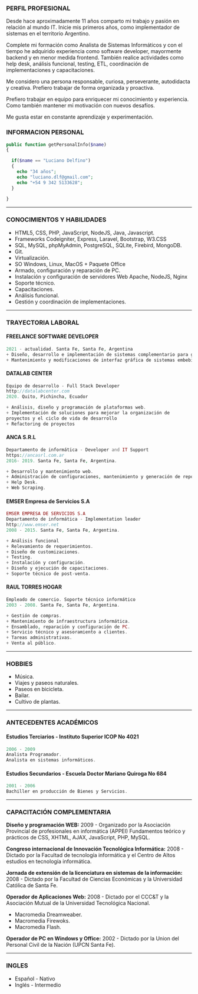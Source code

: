 ### PERFIL PROFESIONAL

Desde hace aproximadamente 11 años comparto mi trabajo y pasión en relación al mundo IT. Inicie mis primeros años, como implementador de sistemas en el territorio Argentino.

Complete mi formación como Analista de Sistemas Informáticos y con el tiempo he adquirido experiencia como software developer, mayormente backend y en menor medida frontend. También realice actividades como help desk, análisis funcional, testing, ETL, coordinación de implementaciones y capacitaciones.

Me considero una persona responsable, curiosa, perseverante, autodidacta y creativa. Prefiero trabajar de forma organizada y proactiva.

Prefiero trabajar en equipo para enriquecer mi conocimiento y experiencia. Como también mantener mi motivación con nuevos desafíos. 

Me gusta estar en constante aprendizaje y experimentación. 


### INFORMACION PERSONAL

```php
public function getPersonalInfo($name)
{

  if($name == "Luciano Delfino")
  {
    echo "34 años";
    echo "luciano.dlf@gmail.com";
    echo "+54 9 342 5133628";
  }
  
}

```

---

### CONOCIMIENTOS Y HABILIDADES
* HTML5, CSS, PHP, JavaScript, NodeJS, Java, Javascript.
* Frameworks Codeigniter, Express, Laravel, Bootstrap, W3.CSS
* SQL, MySQL, phpMyAdmin, PostgreSQL, SQLite, Firebird, MongoDB.
* Git.
* Virtualización.
* SO Windows, Linux, MacOS + Paquete Office
* Armado, configuración y reparación de PC.
* Instalación y configuración de servidores Web Apache, NodeJS, Nginx
* Soporte técnico.
* Capacitaciones.
* Análisis funcional.
* Gestión y coordinación de implementaciones.

---

### TRAYECTORIA LABORAL

#### FREELANCE SOFTWARE DEVELOPER
```php
2021 - actualidad. Santa Fe, Santa Fe, Argentina
+ Diseño, desarrollo e implementación de sistemas complementario para gestión comercial y de recursos humanos con tecnologías web.
+ Mantenimiento y modificaciones de interfaz gráfica de sistemas embebidos.
```

#### DATALAB CENTER
```php
Equipo de desarrollo - Full Stack Developer
http://datalabcenter.com
2020. Quito, Pichincha, Ecuador

+ Análisis, diseño y programación de plataformas web.
+ Implementación de soluciones para mejorar la organización de
proyectos y el ciclo de vida de desarrollo
+ Refactoring de proyectos
```

#### ANCA S.R.L
```php
Departamento de informática - Developer and IT Support
https://ancasrl.com.ar
2016- 2019. Santa Fe, Santa Fe, Argentina.

+ Desarrollo y mantenimiento web.
+ Administración de configuraciones, mantenimiento y generación de reportes.
+ Help Desk.
+ Web Scraping.
```

#### EMSER Empresa de Servicios S.A
```php
EMSER EMPRESA DE SERVICIOS S.A
Departamento de informática - Implementation leader
http://www.emser.net
2008 - 2015. Santa Fe, Santa Fe, Argentina.

+ Análisis funcional
+ Relevamiento de requerimientos.
+ Diseño de customizaciones.
+ Testing.
+ Instalación y configuración.
+ Diseño y ejecución de capacitaciones.
+ Soporte técnico de post-venta.
```

#### RAUL TORRES HOGAR
```php
Empleado de comercio. Soporte técnico informático
2003 - 2008. Santa Fe, Santa Fe, Argentina.

+ Gestión de compras.
+ Mantenimiento de infraestructura informática.
+ Ensamblado, reparación y configuración de PC.
+ Servicio técnico y asesoramiento a clientes.
+ Tareas administrativas.
+ Venta al público.

```

---

### HOBBIES
+ Música.
+ Viajes y paseos naturales.
+ Paseos en bicicleta.
+ Bailar.
+ Cultivo de plantas.

---

### ANTECEDENTES ACADÉMICOS

#### Estudios Terciarios - Instituto Superior ICOP No 4021
```php
2006 - 2009
Analista Programador.
Analista en sistemas informáticos.
```
#### Estudios Secundarios - Escuela Doctor Mariano Quiroga No 684
```php
2001 - 2006
Bachiller en producción de Bienes y Servicios.
```

---

### CAPACITACIÓN COMPLEMENTARIA
**Diseño y programación WEB:** 2009 - Organizado por la Asociación Provincial de profesionales en
informática (APPEI)
Fundamentos teórico y prácticos de CSS, XHTML, AJAX, JavaScript,
PHP, MySQL.

**Congreso internacional de Innovación Tecnológica Informática:** 2008 - Dictado por la Facultad de tecnología informática y el Centro de
Altos estudios en tecnología informática.

**Jornada de extensión de la licenciatura en sistemas de la
información:** 2008 - Dictado por la Facultad de Ciencias Económicas y la
Universidad Católica de Santa Fe.

**Operador de Aplicaciones Web:** 2008 - Dictado por el CCC&T y la Asociación Mutual de la Universidad
Tecnológica Nacional.
+ Macromedia Dreamweaber.
+ Macromedia Firewoks.
+ Macromedia Flash.

**Operador de PC en Windows y Office:** 2002 - Dictado por la Union del Personal Civil de la Nación (UPCN Santa
Fe).

---

### INGLES
* Español - Nativo
* Inglés - Intermedio
